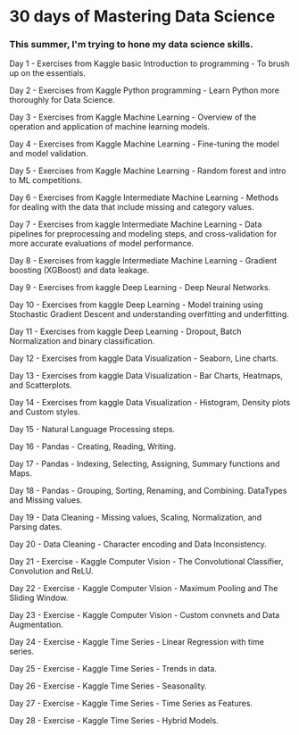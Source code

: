 # 30 days of Mastering Data Science

### This summer, I'm trying to hone my data science skills.
Day 1 - Exercises from Kaggle basic Introduction to programming - To brush up on the essentials.

Day 2 - Exercises from Kaggle Python programming - Learn Python more thoroughly for Data Science.

Day 3 - Exercises from Kaggle Machine Learning - Overview of the operation and application of machine learning models.

Day 4 - Exercises from Kaggle Machine Learning - Fine-tuning the model and model validation.

Day 5 - Exercises from Kaggle Machine Learning - Random forest and intro to ML competitions. 

Day 6 - Exercises from Kaggle Intermediate Machine Learning - Methods for dealing with the data that include missing and category values.

Day 7 - Exercises from kaggle Intermediate Machine Learning - Data pipelines for preprocessing and modeling steps, and cross-validation for more accurate evaluations of model performance.

Day 8 - Exercises from kaggle Intermediate Machine Learning - Gradient boosting (XGBoost) and data leakage.

Day 9 - Exercises from kaggle Deep Learning - Deep Neural Networks.

Day 10 - Exercises from kaggle Deep Learning - Model training using Stochastic Gradient Descent and understanding overfitting and underfitting.

Day 11 - Exercises from kaggle Deep Learning - Dropout, Batch Normalization and binary classification.

Day 12 - Exercises from kaggle Data Visualization - Seaborn, Line charts.

Day 13 - Exercises from kaggle Data Visualization - Bar Charts, Heatmaps, and Scatterplots.

Day 14 - Exercises from kaggle Data Visualization - Histogram, Density plots and Custom styles.

Day 15 - Natural Language Processing steps.

Day 16 - Pandas - Creating, Reading, Writing.

Day 17 - Pandas - Indexing, Selecting, Assigning, Summary functions and Maps.

Day 18 - Pandas - Grouping, Sorting, Renaming, and Combining. DataTypes and Missing values.

Day 19 - Data Cleaning - Missing values, Scaling, Normalization, and Parsing dates.

Day 20 - Data Cleaning - Character encoding and Data Inconsistency.

Day 21 - Exercise - Kaggle Computer Vision - The Convolutional Classifier, Convolution and ReLU. 

Day 22 - Exercise - Kaggle Computer Vision - Maximum Pooling and The Sliding Window.

Day 23 - Exercise - Kaggle Computer Vision - Custom convnets and Data Augmentation.

Day 24 - Exercise - Kaggle Time Series - Linear Regression with time series.

Day 25 - Exercise - Kaggle Time Series - Trends in data.

Day 26 - Exercise - Kaggle Time Series - Seasonality.

Day 27 - Exercise - Kaggle Time Series - Time Series as Features.

Day 28 - Exercise - Kaggle Time Series - Hybrid Models.


